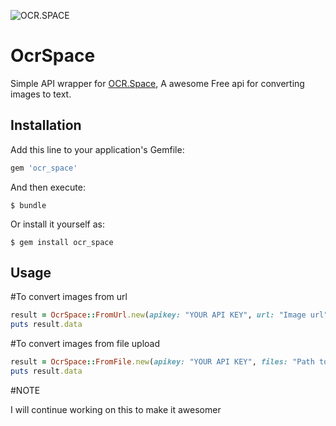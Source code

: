 ![OCR.SPACE](https://ocr.space/Content/Images/ocr.space.logo.png)

# OcrSpace

Simple API wrapper for [OCR.Space](https://ocr.space), A awesome Free api for converting images to text.

## Installation

Add this line to your application's Gemfile:

```ruby
gem 'ocr_space'
```

And then execute:

    $ bundle

Or install it yourself as:

    $ gem install ocr_space

## Usage

#To convert images from url

```ruby
result = OcrSpace::FromUrl.new(apikey: "YOUR API KEY", url: "Image url")
puts result.data
```

#To convert images from file upload

```ruby
result = OcrSpace::FromFile.new(apikey: "YOUR API KEY", files: "Path to file")
puts result.data
```

#NOTE

I will continue working on this to make it awesomer
